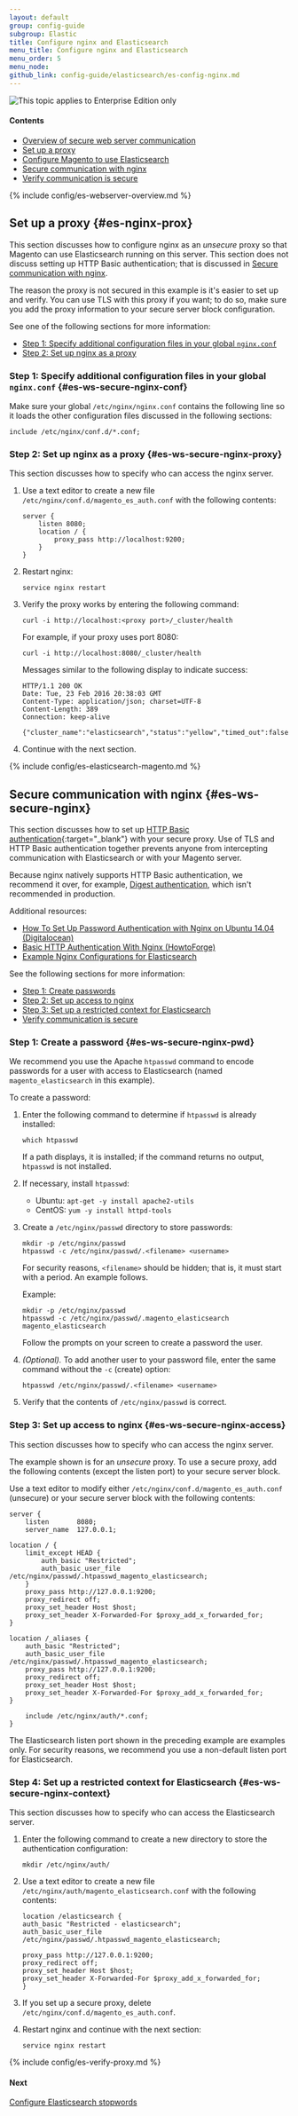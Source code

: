 ```yaml
---
layout: default
group: config-guide
subgroup: Elastic
title: Configure nginx and Elasticsearch
menu_title: Configure nginx and Elasticsearch
menu_order: 5
menu_node: 
github_link: config-guide/elasticsearch/es-config-nginx.md
---
```


<img src="{{ site.baseurl }}common/images/ee-only_large.png" alt="This topic applies to Enterprise Edition only">


#### Contents

*	[Overview of secure web server communication](#es-ws-secure-over)
*	[Set up a proxy](#es-nginx-proxy)
*	[Configure Magento to use Elasticsearch](#elastic-m2-configure)
*	[Secure communication with nginx](#es-ws-secure-nginx)
*	[Verify communication is secure](#es-ws-secure-verify)

{% include config/es-webserver-overview.md %}

## Set up a proxy {#es-nginx-prox}
This section discusses how to configure nginx as an *unsecure* proxy so that Magento can use Elasticsearch running on this server. This section does not discuss setting up HTTP Basic authentication; that is discussed in [Secure communication with nginx](#es-ws-secure-nginx).

<div class="bs-callout bs-callout-info" id="info">
	<p>The reason the proxy is not secured in this example is it's easier to set up and verify. You can use TLS with this proxy if you want; to do so, make sure you add the proxy information to your secure server block configuration.</p>
</div>

See one of the following sections for more information:

*	[Step 1: Specify additional configuration files in your global `nginx.conf`](#es-ws-secure-nginx-conf)
*	[Step 2: Set up nginx as a proxy](#es-ws-secure-nginx-proxy)

### Step 1: Specify additional configuration files in your global `nginx.conf` {#es-ws-secure-nginx-conf}
Make sure your global `/etc/nginx/nginx.conf` contains the following line so it loads the other configuration files discussed in the following sections:

	include /etc/nginx/conf.d/*.conf;

### Step 2: Set up nginx as a proxy {#es-ws-secure-nginx-proxy}
This section discusses how to specify who can access the nginx server.

1.	Use a text editor to create a new file `/etc/nginx/conf.d/magento_es_auth.conf` with the following contents:

		server {
			listen 8080;
			location / {
				proxy_pass http://localhost:9200;
			}
		}
		
2.	Restart nginx:

		service nginx restart
3.	Verify the proxy works by entering the following command:

		curl -i http://localhost:<proxy port>/_cluster/health

	For example, if your proxy uses port 8080:

		curl -i http://localhost:8080/_cluster/health

	Messages similar to the following display to indicate success:

		HTTP/1.1 200 OK
		Date: Tue, 23 Feb 2016 20:38:03 GMT
		Content-Type: application/json; charset=UTF-8
		Content-Length: 389
		Connection: keep-alive

		{"cluster_name":"elasticsearch","status":"yellow","timed_out":false,"number_of_nodes":1,"number_of_data_nodes":1,"active_primary_shards":5,"active_shards":5,"relocating_shards":0,"initializing_shards":0,"unassigned_shards":5,"delayed_unassigned_shards":0,"number_of_pending_tasks":0,"number_of_in_flight_fetch":0,"task_max_waiting_in_queue_millis":0,"active_shards_percent_as_number":50.0}

4.	Continue with the next section.

{% include config/es-elasticsearch-magento.md %}

## Secure communication with nginx {#es-ws-secure-nginx}
This section discusses how to set up [HTTP Basic authentication](http://nginx.org/en/docs/http/ngx_http_auth_basic_module.html){:target="_blank"} with your secure proxy. Use of TLS and HTTP Basic authentication together prevents anyone from intercepting communication with Elasticsearch or with your Magento server.

Because nginx natively supports HTTP Basic authentication, we recommend it over, for example, <a href="https://www.nginx.com/resources/wiki/modules/auth_digest/" target="_blank">Digest authentication</a>, which isn't recommended in production.

Additional resources:

*	<a href="https://www.digitalocean.com/community/tutorials/how-to-set-up-password-authentication-with-nginx-on-ubuntu-14-04" target="_blank">How To Set Up Password Authentication with Nginx on Ubuntu 14.04 (Digitalocean)</a>
*	<a href="https://www.howtoforge.com/basic-http-authentication-with-nginx" target="_blank">Basic HTTP Authentication With Nginx (HowtoForge)</a>
*	<a href="https://gist.github.com/karmi/b0a9b4c111ed3023a52d" target="_blank">Example Nginx Configurations for Elasticsearch</a>

See the following sections for more information:

*	[Step 1: Create passwords](#es-ws-secure-nginx-pwd)
*	[Step 2: Set up access to nginx](#es-ws-secure-nginx-access)
*	[Step 3: Set up a restricted context for Elasticsearch](#es-ws-secure-nginx-context)
*	[Verify communication is secure](#es-ws-secure-verify)

### Step 1: Create a password {#es-ws-secure-nginx-pwd}
We recommend you use the Apache `htpasswd` command to encode passwords for a user with access to Elasticsearch (named `magento_elasticsearch` in this example).

To create a password:

1.	Enter the following command to determine if `htpasswd` is already installed:

		which htpasswd

	If a path displays, it is installed; if the command returns no output, `htpasswd` is not installed.
2.	If necessary, install `htpasswd`:

	*	Ubuntu: `apt-get -y install apache2-utils`
	*	CentOS: `yum -y install httpd-tools`
3.	Create a `/etc/nginx/passwd` directory to store passwords: 

		mkdir -p /etc/nginx/passwd
		htpasswd -c /etc/nginx/passwd/.<filename> <username>

	<div class="bs-callout bs-callout-info" id="info">
		<p>For security reasons, <code>&lt;filename></code> should be hidden; that is, it must start with a period. An example follows. </p>
	</div>

	Example:

		mkdir -p /etc/nginx/passwd
		htpasswd -c /etc/nginx/passwd/.magento_elasticsearch magento_elasticsearch
	
	Follow the prompts on your screen to create a password the user.

5.	*(Optional).* To add another user to your password file, enter the same command without the `-c` (create) option:

		htpasswd /etc/nginx/passwd/.<filename> <username>
6.	Verify that the contents of `/etc/nginx/passwd` is correct.

### Step 3: Set up access to nginx {#es-ws-secure-nginx-access}
This section discusses how to specify who can access the nginx server. 

<div class="bs-callout bs-callout-warning">
    <p>The example shown is for an <em>unsecure</em> proxy. To use a secure proxy, add the following contents (except the listen port) to your secure server block.</p>
</div>

Use a text editor to modify either `/etc/nginx/conf.d/magento_es_auth.conf` (unsecure) or your secure server block with the following contents:

	server {
		listen       8080;
		server_name  127.0.0.1;

	location / {
		limit_except HEAD {
			auth_basic "Restricted";
			auth_basic_user_file  /etc/nginx/passwd/.htpasswd_magento_elasticsearch;
		}
		proxy_pass http://127.0.0.1:9200;
		proxy_redirect off;
		proxy_set_header Host $host;
		proxy_set_header X-Forwarded-For $proxy_add_x_forwarded_for;
	}

	location /_aliases {
		auth_basic "Restricted";
		auth_basic_user_file  /etc/nginx/passwd/.htpasswd_magento_elasticsearch;
		proxy_pass http://127.0.0.1:9200;
		proxy_redirect off;
		proxy_set_header Host $host;
		proxy_set_header X-Forwarded-For $proxy_add_x_forwarded_for;
	}
	
		include /etc/nginx/auth/*.conf;
	}

<div class="bs-callout bs-callout-info" id="info">
	<p>The Elasticsearch listen port shown in the preceding example are examples only. For security reasons, we recommend you use a non-default listen port for Elasticsearch.</p>
</div>

### Step 4: Set up a restricted context for Elasticsearch {#es-ws-secure-nginx-context}
This section discusses how to specify who can access the Elasticsearch server.

1.	Enter the following command to create a new directory to store the authentication configuration:

		mkdir /etc/nginx/auth/

2.	Use a text editor to create a new file `/etc/nginx/auth/magento_elasticsearch.conf` with the following contents:

		location /elasticsearch {
		auth_basic "Restricted - elasticsearch";
		auth_basic_user_file /etc/nginx/passwd/.htpasswd_magento_elasticsearch;
		
		proxy_pass http://127.0.0.1:9200;
		proxy_redirect off;
		proxy_set_header Host $host;
		proxy_set_header X-Forwarded-For $proxy_add_x_forwarded_for;
		}
3.	If you set up a secure proxy, delete `/etc/nginx/conf.d/magento_es_auth.conf`.
4.	Restart nginx and continue with the next section:

		service nginx restart

{% include config/es-verify-proxy.md %}

#### Next
<a href="{{ site.gdeurl21 }}config-guide/elasticsearch/es-config-stopwords.html">Configure Elasticsearch stopwords</a>